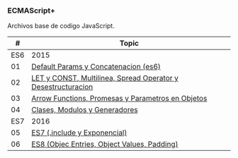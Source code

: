 ### ECMAScript+

Archivos base de codigo JavaScript.

| # | Topic |
| ------ | ------ |
| ES6 | 2015 |
| 01 | [Default Params y Concatenacion (es6)](https://github.com/AdrianLovo/Apuntes_ECMAScript-6-/blob/master/01-DefaultParamsYConcatenacion.js) |
| 02 | [LET y CONST, Multilinea, Spread Operator y Desestructuracion](https://github.com/AdrianLovo/Apuntes_ECMAScript-6-/blob/master/02-LetConst,Multilinea,SpreadOperatorYDestructuracion.js) |
| 03 | [Arrow Functions, Promesas y Parametros en Objetos](https://github.com/AdrianLovo/Apuntes_ECMAScript-6-/blob/master/03-ArrowFunctions,PromesasYParametrosEnObjetos.js) |
| 04 | [Clases, Modulos y Generadores](https://github.com/AdrianLovo/Apuntes_ECMAScript-6-/blob/master/04-Clases,ModulosYGeneradores.js) |
| ES7 | 2016 |
| 05 | [ES7 (.include y Exponencial)](https://github.com/AdrianLovo/Apuntes_ECMAScript-6-/blob/master/05-ES7.js) |
| 06 | [ES8 (Objec Entries, Object Values, Padding)](https://github.com/AdrianLovo/Apuntes_ECMAScript-6-/blob/master/06-ES8.js) |